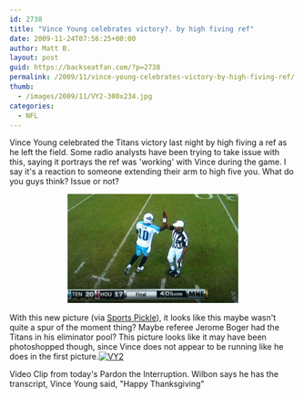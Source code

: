 ```yaml
---
id: 2738
title: "Vince Young celebrates victory?. by high fiving ref"
date: 2009-11-24T07:56:25+00:00
author: Matt B.
layout: post
guid: https://backseatfan.com/?p=2738
permalink: /2009/11/vince-young-celebrates-victory-by-high-fiving-ref/
thumb:
  - /images/2009/11/VY2-300x234.jpg
categories:
  - NFL
---
```


<div class="entry">
  <p>
    Vince Young celebrated the Titans victory last night by high fiving a ref as he left the field. Some radio analysts have been trying to take issue with this, saying it portrays the ref was 'working' with Vince during the game. I say it's a reaction to someone extending their arm to high five you. What do you guys think? Issue or not?
  </p>

  <p style="text-align: center;">
    <a href="/images/2009/11/vince-young.jpg"><img class="aligncenter" title="vince young" src="/images/2009/11/vince-young-300x191.jpg" alt="vince young" width="300" height="191" /></a>
  </p>

  <p>
    With this new picture (via <a href="http://www.sportspickle.com/">Sports Pickle</a>), it looks like this maybe wasn't quite a spur of the moment thing? Maybe referee Jerome Boger had the Titans in his eliminator pool? This picture looks like it may have been photoshopped though, since Vince does not appear to be running like he does in the first picture.<a href="/images/2009/11/VY2.jpg"><img class="aligncenter size-medium wp-image-2741" title="VY2" src="/images/2009/11/VY2-300x234.jpg" alt="VY2" width="300" height="234" srcset="/images/2009/11/VY2-300x234.jpg 300w, /images/2009/11/VY2.jpg 600w" sizes="(max-width: 300px) 100vw, 300px" /></a>
  </p>

  <p>
    Video Clip from today's Pardon the Interruption. Wilbon says he has the transcript, Vince Young said, "Happy Thanksgiving"
  </p>

  <p>
  </p>
</div>
